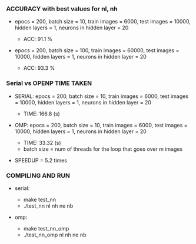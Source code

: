 ### ACCURACY with best values for nl, nh

* epocs = 200, batch size = 10, train images = 6000, test images = 10000, hidden layers = 1, neurons in hidden layer = 20
  * ACC: 91.1 %

* epocs = 200, batch size = 100, train images = 60000, test images = 10000, hidden layers = 1, neurons in hidden layer = 20 
  * ACC: 93.3 %


### Serial vs OPENP TIME TAKEN

* SERIAL: epocs = 200, batch size = 10, train images = 6000, test images = 10000, hidden layers = 1, neurons in hidden layer = 20
    * TIME: 166.8 (s)

* OMP: epocs = 200, batch size = 10, train images = 6000, test images = 10000, hidden layers = 1, neurons in hidden layer = 20
  * TIME: 33.32 (s)
  * batch size = num of threads for the loop that goes over m images

* SPEEDUP = 5.2 times


### COMPILING AND RUN

* serial: 
  * make test_nn
  * ./test_nn nl nh ne nb

* omp:
  * make test_nn_omp
  * ./test_nn_omp nl nh ne nb